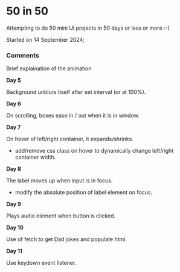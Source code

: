 # 50 in 50

Attempting to do 50 mini UI projects in 50 days or less or more :-)

Started on 14 September 2024;


### Comments
Brief explaination of the animation

**Day 5**

Background unblurs itself after set interval (or at 100%).

**Day 6**

On scrolling, boxes ease in / out when it is in window.

**Day 7**

On hover of left/right container, it expands/shrinks.
- add/remove css class on hover to dynamically change left/right container width.

**Day 8**

The label moves up when input is in focus.
- modify the absolute position of label element on focus.

**Day 9**

Plays audio element when button is clicked.

**Day 10**

Use of fetch to get Dad jokes and populate html.

**Day 11**

Use keydown event listener.
